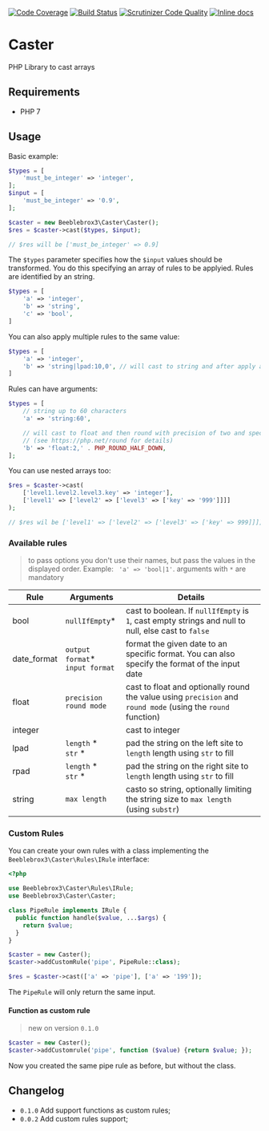 
[![Code Coverage](https://scrutinizer-ci.com/g/beeblebrox3/caster/badges/coverage.png?b=master)](https://scrutinizer-ci.com/g/beeblebrox3/caster/?branch=master)
[![Build Status](https://scrutinizer-ci.com/g/beeblebrox3/caster/badges/build.png?b=master)](https://scrutinizer-ci.com/g/beeblebrox3/caster/build-status/master)
[![Scrutinizer Code Quality](https://scrutinizer-ci.com/g/beeblebrox3/caster/badges/quality-score.png?b=master)](https://scrutinizer-ci.com/g/beeblebrox3/caster/?branch=master)
[![Inline docs](http://inch-ci.org/github/beeblebrox3/caster.svg?branch=master)](http://inch-ci.org/github/beeblebrox3/caster)

# Caster

PHP Library to cast arrays

## Requirements

- PHP 7

## Usage

Basic example:

```php
$types = [
    'must_be_integer' => 'integer',
];
$input = [
    'must_be_integer' => '0.9',
];

$caster = new Beeblebrox3\Caster\Caster();
$res = $caster->cast($types, $input);

// $res will be ['must_be_integer' => 0.9]

```

The `$types` parameter specifies how the `$input` values should be transformed.
You do this specifying an array of rules to be applyied. Rules are identified by an string.

```php
$types = [
    'a' => 'integer',
    'b' => 'string',
    'c' => 'bool',
]
```

You can also apply multiple rules to the same value:

```php
$types = [
    'a' => 'integer',
    'b' => 'string|lpad:10,0', // will cast to string and after apply a left string pad
]
```

Rules can have arguments:

```php
$types = [
    // string up to 60 characters
    'a' => 'string:60',

    // will cast to float and then round with precision of two and specifying the mode in which rounding occurs
    // (see https://php.net/round for details)
    'b' => 'float:2,' . PHP_ROUND_HALF_DOWN,
];
```

You can use nested arrays too:

```php
$res = $caster->cast(
    ['level1.level2.level3.key' => 'integer'],
    ['level1' => ['level2' => ['level3' => ['key' => '999']]]]
);

// $res wil be ['level1' => ['level2' => ['level3' => ['key' => 999]]]]
```

### Available rules

> to pass options you don't use their names, but pass the values in the displayed order. Example: ` 'a' => 'bool|1'`.
> arguments with `*` are mandatory

| Rule        | Arguments                                                                                  | Details                                                                                                      |
| ----------- | ------------------------------------------------------------------------------------------ | ------------------------------------------------------------------------------------------------------------ |
| bool        | `nullIfEmpty`*                                                                             | cast to boolean. If `nullIfEmpty` is `1`, cast empty strings and null to null, else cast to `false`          |
| date_format | `output format`* <br /> `input format`                                                     | format the given date to an specific format. You can also specify the format of the input date               |
| float       | `precision` <br /> `round mode`                                                            | cast to float and optionally round the value using `precision` and `round mode` (using the `round` function) |
| integer     |                                                                                            | cast to integer                                                                                              |
| lpad        | `length` * <br /> `str` *                                                                  | pad the string on the left site to `length` length using `str` to fill                                       |
| rpad        | `length` * <br /> `str` *                                                                  | pad the string on the right site to `length` length using `str` to fill                                      |
| string      | `max length`                                                                               | casto so string, optionally limiting the string size to `max length` (using `substr`)                        |


### Custom Rules

You can create your own rules with a class implementing the `Beeblebrox3\Caster\Rules\IRule` interface:

```php
<?php

use Beeblebrox3\Caster\Rules\IRule;
use Beeblebrox3\Caster\Caster;

class PipeRule implements IRule {
  public function handle($value, ...$args) {
    return $value;
  }
}

$caster = new Caster();
$caster->addCustomRule('pipe', PipeRule::class);

$res = $caster->cast(['a' => 'pipe'], ['a' => '199']);
```

The `PipeRule` will only return the same input.

#### Function as custom  rule
> new on version `0.1.0`

```php
$caster = new Caster();
$caster->addCustomrule('pipe', function ($value) {return $value; });
```

Now you created the same pipe rule as before, but without the class.

## Changelog
- `0.1.0` Add support functions as custom rules;
- `0.0.2` Add custom rules support;


